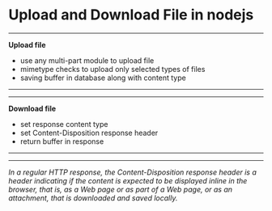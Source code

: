# Upload and Download File in nodejs

---

**Upload file**

- use any multi-part module to upload file
- mimetype checks to upload only selected types of files
- saving buffer in database along with content type

---

---

**Download file**

- set response content type
- set Content-Disposition response header
- return buffer in response

---

---

_In a regular HTTP response, the Content-Disposition response header is a header indicating if the content is expected to be displayed inline in the browser, that is, as a Web page or as part of a Web page, or as an attachment, that is downloaded and saved locally._
